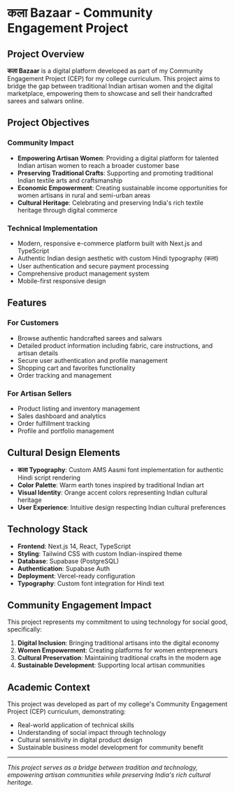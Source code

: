 # कला Bazaar - Community Engagement Project

## Project Overview

**कला Bazaar** is a digital platform developed as part of my Community Engagement Project (CEP) for my college curriculum. This project aims to bridge the gap between traditional Indian artisan women and the digital marketplace, empowering them to showcase and sell their handcrafted sarees and salwars online.

## Project Objectives

### Community Impact
- **Empowering Artisan Women**: Providing a digital platform for talented Indian artisan women to reach a broader customer base
- **Preserving Traditional Crafts**: Supporting and promoting traditional Indian textile arts and craftsmanship
- **Economic Empowerment**: Creating sustainable income opportunities for women artisans in rural and semi-urban areas
- **Cultural Heritage**: Celebrating and preserving India's rich textile heritage through digital commerce

### Technical Implementation
- Modern, responsive e-commerce platform built with Next.js and TypeScript
- Authentic Indian design aesthetic with custom Hindi typography (कला)
- User authentication and secure payment processing
- Comprehensive product management system
- Mobile-first responsive design

## Features

### For Customers
- Browse authentic handcrafted sarees and salwars
- Detailed product information including fabric, care instructions, and artisan details
- Secure user authentication and profile management
- Shopping cart and favorites functionality
- Order tracking and management

### For Artisan Sellers
- Product listing and inventory management
- Sales dashboard and analytics
- Order fulfillment tracking
- Profile and portfolio management

## Cultural Design Elements

- **कला Typography**: Custom AMS Aasmi font implementation for authentic Hindi script rendering
- **Color Palette**: Warm earth tones inspired by traditional Indian art
- **Visual Identity**: Orange accent colors representing Indian cultural heritage
- **User Experience**: Intuitive design respecting Indian cultural preferences

## Technology Stack

- **Frontend**: Next.js 14, React, TypeScript
- **Styling**: Tailwind CSS with custom Indian-inspired theme
- **Database**: Supabase (PostgreSQL)
- **Authentication**: Supabase Auth
- **Deployment**: Vercel-ready configuration
- **Typography**: Custom font integration for Hindi text

## Community Engagement Impact

This project represents my commitment to using technology for social good, specifically:

1. **Digital Inclusion**: Bringing traditional artisans into the digital economy
2. **Women Empowerment**: Creating platforms for women entrepreneurs
3. **Cultural Preservation**: Maintaining traditional crafts in the modern age
4. **Sustainable Development**: Supporting local artisan communities

## Academic Context

This project was developed as part of my college's Community Engagement Project (CEP) curriculum, demonstrating:
- Real-world application of technical skills
- Understanding of social impact through technology
- Cultural sensitivity in digital product design
- Sustainable business model development for community benefit

---

*This project serves as a bridge between tradition and technology, empowering artisan communities while preserving India's rich cultural heritage.*